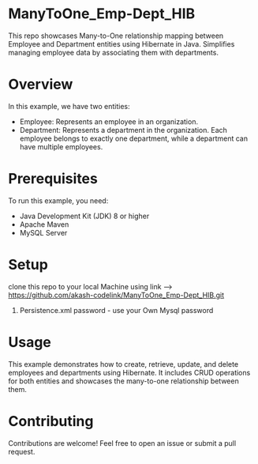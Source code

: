 # ManyToOne_Emp-Dept_HIB
This repo showcases Many-to-One relationship mapping between Employee and Department entities using Hibernate in Java. Simplifies managing employee data by associating them with departments.

# Overview
In this example, we have two entities:
* Employee: Represents an employee in an organization.
* Department: Represents a department in the organization.
Each employee belongs to exactly one department, while a department can have multiple employees.

# Prerequisites
To run this example, you need:
* Java Development Kit (JDK) 8 or higher
* Apache Maven
* MySQL Server

# Setup
clone this repo to your local Machine using 
link --> https://github.com/akash-codelink/ManyToOne_Emp-Dept_HIB.git
1) Persistence.xml password - use your Own Mysql password

# Usage
This example demonstrates how to create, retrieve, update, and delete employees and departments using Hibernate. It includes CRUD operations for both entities and showcases the many-to-one relationship between them.

# Contributing
Contributions are welcome! Feel free to open an issue or submit a pull request.
